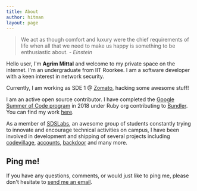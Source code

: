 ```yaml
---
title: About
author: hitman
layout: page
---
```


> We act as though comfort and luxury were the chief requirements of life when all that we need to make us happy is something to be enthusiastic about. - *Einstein*

Hello user, I'm __Agrim Mittal__ and welcome to my private space on the internet. I'm an undergraduate from IIT Roorkee. I am a software developer with a keen interest in network security.

Currently, I am working as SDE 1 @ [Zomato](https://zomato.com), hacking some awesome stuff!

I am an active open source contributor. I have completed the [Google Summer of Code program](https://summerofcode.withgoogle.com/archive/) in 2018 under Ruby org contributing to [Bundler](https://bundler.io/). You can find my work [here](https://summerofcode.withgoogle.com/archive/2018/projects/5547552766164992/).

As a member of [SDSLabs](https://sdslabs.co), an awesome group of students constantly trying to innovate and encourage technical activities on campus, I have been involved in development and shipping of several projects including [codevillage](http://codevillage.sdslabs.co), [accounts](https://accounts.sdslabs.co),  [backdoor](https://backdoor.sdslabs.co) and many more.

## Ping me!

If you have any questions, comments, or would just like to ping me, please don't hesitate to [send me an email](mailto:agrimmittal@protonmail.com).

<a href="https://github.com/agrim123"><i class="fab fa-github"></i></a>
<a href="https://twitter.com/agrimittal"><i class="fab fa-twitter"></i></a>
<a href="https://www.linkedin.com/in/agrimmittal/"><i class="fab fa-linkedin-in"></i></a>

